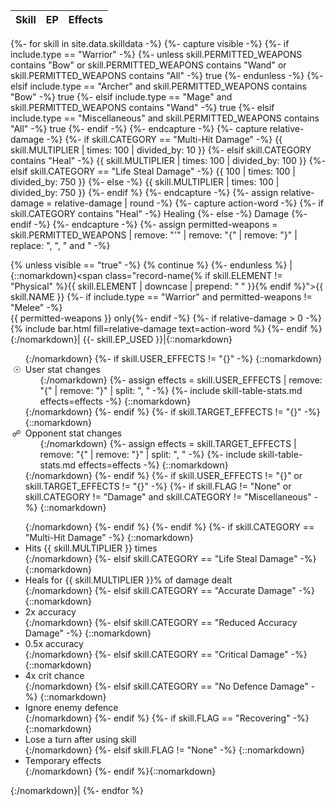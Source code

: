 |Skill|EP|Effects|
|-|-|-|
{%- for skill in site.data.skilldata -%}
  {%- capture visible -%}
    {%- if include.type == "Warrior" -%}
      {%- unless skill.PERMITTED_WEAPONS contains "Bow" or skill.PERMITTED_WEAPONS contains "Wand" or skill.PERMITTED_WEAPONS contains "All" -%}
        true
      {%- endunless -%}
    {%- elsif include.type == "Archer" and skill.PERMITTED_WEAPONS contains "Bow" -%}
      true
    {%- elsif include.type == "Mage" and skill.PERMITTED_WEAPONS contains "Wand" -%}
      true
    {%- elsif include.type == "Miscellaneous" and skill.PERMITTED_WEAPONS contains "All" -%}
      true
    {%- endif -%}
  {%- endcapture -%}
  {%- capture relative-damage -%}
    {%- if skill.CATEGORY == "Multi-Hit Damage" -%}
      {{ skill.MULTIPLIER | times: 100 | divided_by: 10 }}
    {%- elsif skill.CATEGORY contains "Heal" -%}
      {{ skill.MULTIPLIER | times: 100 | divided_by: 100 }}
    {%- elsif skill.CATEGORY == "Life Steal Damage" -%}
      {{ 100 | times: 100 | divided_by: 750 }}
    {%- else -%}
      {{ skill.MULTIPLIER | times: 100 | divided_by: 750 }}
    {%- endif %}
  {%- endcapture -%}
  {%- assign relative-damage = relative-damage | round -%}
  {%- capture action-word -%}
    {%- if skill.CATEGORY contains "Heal" -%}
      Healing
    {%- else -%}
      Damage
    {%- endif -%}
  {%- endcapture -%}
  {%- assign permitted-weapons = skill.PERMITTED_WEAPONS | remove: "'" | remove: "{" | remove: "}" | replace: ", ", " and " -%}
  
  {% unless visible == "true" -%}
    {% continue %}
  {%- endunless %}
  |{::nomarkdown}<span class="record-name{% if skill.ELEMENT != "Physical" %}{{ skill.ELEMENT | downcase | prepend: " " }}{% endif %}">{{ skill.NAME }}</span>
  {%- if include.type == "Warrior" and permitted-weapons != "Melee" -%}<br /><span class="bar-descriptor">{{ permitted-weapons }} only</span>{%- endif -%}
  {%- if relative-damage > 0 -%}
    {% include bar.html fill=relative-damage text=action-word %}
  {%- endif %}{:/nomarkdown}|
  {{- skill.EP_USED }}|{::nomarkdown}<ul>{:/nomarkdown}
  {%- if skill.USER_EFFECTS != "{}" -%}
    {::nomarkdown}<li style="list-style-type: '☉'; border-left: 1px solid var(--solarized-mono1); border-radius: 0.3em; padding-left: 0.5em; margin-left: -0.5em;">User stat changes<ul style="list-style-type: none;">{:/nomarkdown}
    {%- assign effects = skill.USER_EFFECTS | remove: "{" | remove: "}" | split: ", " -%}
    {%- include skill-table-stats.md effects=effects -%}
    {::nomarkdown}</ul></li>{:/nomarkdown}
  {%- endif %}
  {%- if skill.TARGET_EFFECTS != "{}" -%}
    {::nomarkdown}<li style="list-style-type: '☍'; border-left: 1px solid var(--solarized-mono1); border-radius: 0.3em; padding-left: 0.5em; margin-left: -0.5em;">Opponent stat changes<ul style="list-style-type: none;">{:/nomarkdown}
    {%- assign effects = skill.TARGET_EFFECTS | remove: "{" | remove: "}" | split: ", " -%}
    {%- include skill-table-stats.md effects=effects -%}
    {::nomarkdown}</ul></li>{:/nomarkdown}
  {%- endif %}
  {%- if skill.USER_EFFECTS != "{}" or skill.TARGET_EFFECTS != "{}" -%}
    {%- if skill.FLAG != "None" or skill.CATEGORY != "Damage" and skill.CATEGORY != "Miscellaneous" -%}
      {::nomarkdown}</ul><ul style="margin-top: 0.5em;">{:/nomarkdown}
    {%- endif %}
  {%- endif %}
  {%- if skill.CATEGORY == "Multi-Hit Damage" -%}
    {::nomarkdown}<li>Hits {{ skill.MULTIPLIER }} times</li>{:/nomarkdown}
  {%- elsif skill.CATEGORY == "Life Steal Damage" -%}
    {::nomarkdown}<li>Heals for {{ skill.MULTIPLIER }}% of damage dealt</li>{:/nomarkdown}
  {%- elsif skill.CATEGORY == "Accurate Damage" -%}
    {::nomarkdown}<li>2x accuracy</li>{:/nomarkdown}
  {%- elsif skill.CATEGORY == "Reduced Accuracy Damage" -%}
    {::nomarkdown}<li>0.5x accuracy</li>{:/nomarkdown}
  {%- elsif skill.CATEGORY == "Critical Damage" -%}
    {::nomarkdown}<li>4x crit chance</li>{:/nomarkdown}
  {%- elsif skill.CATEGORY == "No Defence Damage" -%}
    {::nomarkdown}<li>Ignore enemy defence</li>{:/nomarkdown}
  {%- endif %}
  {%- if skill.FLAG == "Recovering" -%}
    {::nomarkdown}<li>Lose a turn after using skill</li>{:/nomarkdown}
  {%- elsif skill.FLAG != "None" -%}
    {::nomarkdown}<li>Temporary effects</li>{:/nomarkdown}
  {%- endif %}{::nomarkdown}</ul>{:/nomarkdown}|
{%- endfor %}